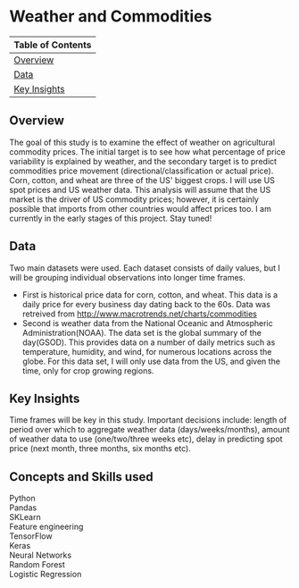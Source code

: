 # Weather and Commodities

|Table of Contents |
|---|
| [Overview](#overview) |
| [Data](#data) |
| [Key Insights](#key-insights) |

## Overview
The goal of this study is to examine the effect of weather on agricultural commodity prices. The initial target is to see how what percentage of price variability is explained by weather, and the secondary target is to predict commodities price movement (directional/classification or actual price). Corn, cotton, and wheat are three of the US' biggest crops. I will use US spot prices and US weather data. This analysis will assume that the US market is the driver of US commodity prices; however, it is certainly possible that imports from other countries would affect prices too. I am currently in the early stages of this project. Stay tuned!


## Data
Two main datasets were used. Each dataset consists of daily values, but I will be grouping individual observations into longer time frames.
 - First is historical price data for corn, cotton, and wheat. This data is a daily price for every business day dating back to the 60s. Data was retreived from http://www.macrotrends.net/charts/commodities
 - Second is weather data from the National Oceanic and Atmospheric Administration(NOAA). The data set is the global summary of the day(GSOD). This provides data on a number of daily metrics such as temperature, humidity, and wind, for numerous locations across the globe. For this data set, I will only use data from the US, and given the time, only for crop growing regions.



## Key Insights
Time frames will be key in this study. Important decisions include: length of period over which to aggregate weather data (days/weeks/months), amount of weather data to use (one/two/three weeks etc), delay in predicting spot price (next month, three months, six months etc).



## Concepts and Skills used
Python <br>
Pandas <br>
SKLearn <br>
Feature engineering <br>
TensorFlow <br>
Keras <br>
Neural Networks <br>
Random Forest <br>
Logistic Regression <br>